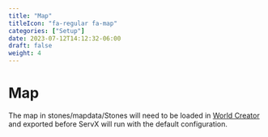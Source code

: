 ```yaml
---
title: "Map"
titleIcon: "fa-regular fa-map"
categories: ["Setup"]
date: 2023-07-12T14:12:32-06:00
draft: false
weight: 4
---
```


# Map

The map in stones/mapdata/Stones will need to be loaded in [World Creator](/worldcreator) and exported before ServX will run with the default configuration.